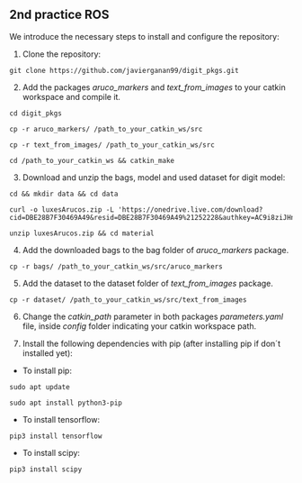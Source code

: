 ## 2nd practice ROS

We introduce the necessary steps to install and configure the repository:

1. Clone the repository:

```
git clone https://github.com/javierganan99/digit_pkgs.git
```

2. Add the packages *aruco_markers* and *text_from_images* to your catkin workspace and compile it.

```
cd digit_pkgs
```
```
cp -r aruco_markers/ /path_to_your_catkin_ws/src
```

```
cp -r text_from_images/ /path_to_your_catkin_ws/src
```

```
cd /path_to_your_catkin_ws && catkin_make
```

3. Download and unzip the bags, model and used dataset for digit model:

```
cd && mkdir data && cd data
```

```
curl -o luxesArucos.zip -L 'https://onedrive.live.com/download?cid=DBE28B7F30469A49&resid=DBE28B7F30469A49%21252228&authkey=AC9i8ziJHnd95Vo'
```

```
unzip luxesArucos.zip && cd material
```

4. Add the downloaded bags to the bag folder of *aruco_markers* package.

```
cp -r bags/ /path_to_your_catkin_ws/src/aruco_markers
```

5. Add the dataset to the dataset folder of *text_from_images* package.

```
cp -r dataset/ /path_to_your_catkin_ws/src/text_from_images
```

6. Change the *catkin_path* parameter in both packages *parameters.yaml* file, inside *config* folder indicating your catkin workspace path.

7. Install the following dependencies with pip (after installing pip if don´t installed yet):
  - To install pip:
  ```
  sudo apt update
  ```
  ```
  sudo apt install python3-pip
  ```
  - To install tensorflow:
  ```
  pip3 install tensorflow
  ```
  - To install scipy:
  ```
  pip3 install scipy
  ```

